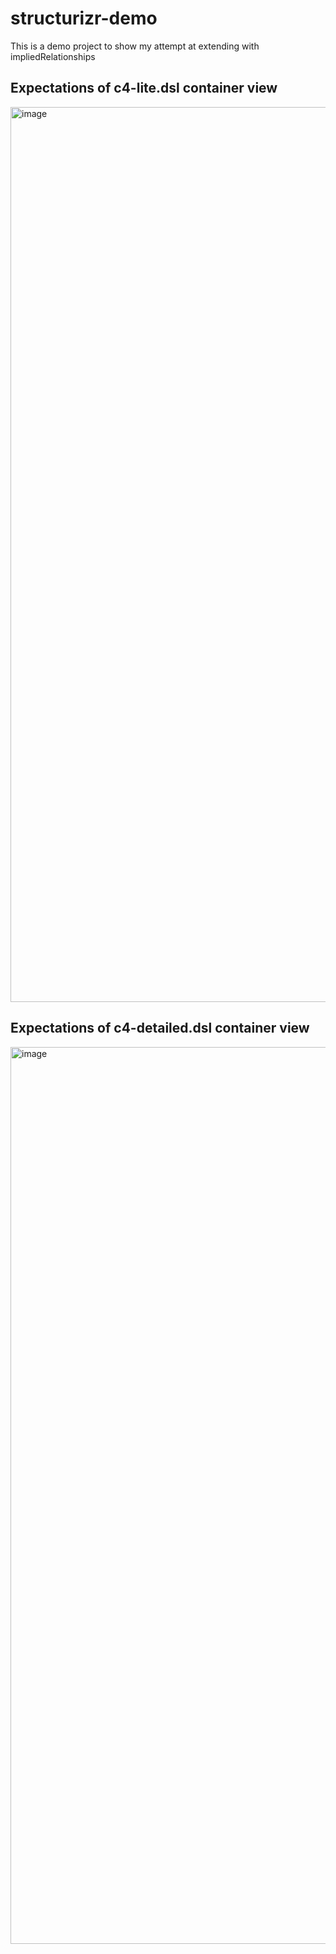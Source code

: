 # structurizr-demo
This is a demo project to show my attempt at extending with impliedRelationships

## Expectations of c4-lite.dsl container view

<img width="1432" alt="image" src="https://github.com/obchap/structurizr-demo/assets/4923649/4380dddf-dfa7-40ed-9806-edf6035bc44d">


## Expectations of c4-detailed.dsl container view

<img width="1435" alt="image" src="https://github.com/obchap/structurizr-demo/assets/4923649/c5ca64c2-fbd8-41dd-abf6-f610e2db8e5f">
